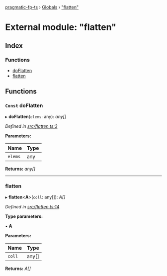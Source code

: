 [pragmatic-fp-ts](../README.md) › [Globals](../globals.md) › ["flatten"](_flatten_.md)

# External module: "flatten"

## Index

### Functions

* [doFlatten](_flatten_.md#const-doflatten)
* [flatten](_flatten_.md#flatten)

## Functions

### `Const` doFlatten

▸ **doFlatten**(`elems`: any): *any[]*

*Defined in [src/flatten.ts:3](https://github.com/hermann-p/pragmatic-fp-ts/blob/44257be/src/flatten.ts#L3)*

**Parameters:**

Name | Type |
------ | ------ |
`elems` | any |

**Returns:** *any[]*

___

###  flatten

▸ **flatten**<**A**>(`coll`: any[]): *A[]*

*Defined in [src/flatten.ts:14](https://github.com/hermann-p/pragmatic-fp-ts/blob/44257be/src/flatten.ts#L14)*

**Type parameters:**

▪ **A**

**Parameters:**

Name | Type |
------ | ------ |
`coll` | any[] |

**Returns:** *A[]*

